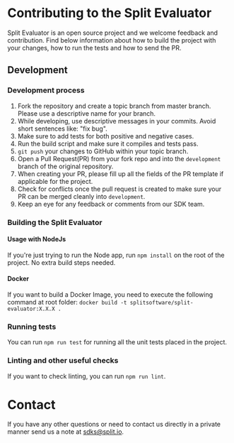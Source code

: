 # Contributing to the Split Evaluator

Split Evaluator is an open source project and we welcome feedback and contribution. Find below information about how to build the project with your changes, how to run the tests and how to send the PR.

## Development

### Development process

1. Fork the repository and create a topic branch from master branch. Please use a descriptive name for your branch.
2. While developing, use descriptive messages in your commits. Avoid short sentences like: "fix bug".
3. Make sure to add tests for both positive and negative cases.
4. Run the build script and make sure it compiles and tests pass.
5. `git push` your changes to GitHub within your topic branch.
6. Open a Pull Request(PR) from your fork repo and into the `development` branch of the original repository.
7. When creating your PR, please fill up all the fields of the PR template if applicable for the project.
8. Check for conflicts once the pull request is created to make sure your PR can be merged cleanly into `development`.
9. Keep an eye for any feedback or comments from our SDK team.

### Building the Split Evaluator
#### Usage with NodeJs
If you're just trying to run the Node app, run `npm install` on the root of the project. No extra build steps needed.

#### Docker
If you want to build a Docker Image, you need to execute the following command at root folder:
`docker build -t splitsoftware/split-evaluator:X.X.X .`

### Running tests
You can run `npm run test` for running all the unit tests placed in the project.

### Linting and other useful checks
If you want to check linting, you can run `npm run lint`.

# Contact
If you have any other questions or need to contact us directly in a private manner send us a note at sdks@split.io.